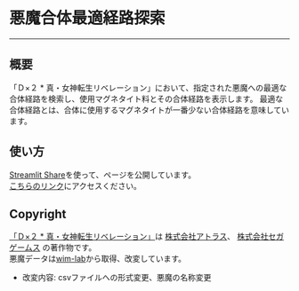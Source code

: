 # 悪魔合体最適経路探索


- - -
## 概要
「Ｄ×２ * 真・女神転生リベレーション」において、指定された悪魔への最適な合体経路を検索し、使用マグネタイト料とその合体経路を表示します。
最適な合体経路とは、合体に使用するマグネタイトが一番少ない合体経路を意味しています。

## 使い方
[Streamlit Share](https://docs.streamlit.io/en/stable/deploy_streamlit_app.html)を使って、ページを公開しています。  
[こちらのリンク](https://share.streamlit.io/mkmkmk124/d2_megaten_optimal_path/main/src/app.py)にアクセスください。


## Copyright
[「Ｄ×２ * 真・女神転生リベレーション」](https://d2-megaten-l.sega.jp/)は
[株式会社アトラス](https://www.atlus.co.jp/)、
[株式会社セガゲームス](https://sega-games.co.jp/) の著作物です。  
悪魔データは[wim-lab](https://github.com/wim-lab/d2)から取得、改変しています。
* 改変内容: csvファイルへの形式変更、悪魔の名称変更